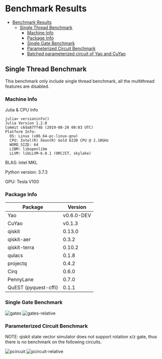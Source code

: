 # Benchmark Results

- [Benchmark Results](#benchmark-results)
  - [Single Thread Benchmark](#single-thread-benchmark)
    - [Machine Info](#machine-info)
    - [Package Info](#package-info)
    - [Single Gate Benchmark](#single-gate-benchmark)
    - [Parameterized Circuit Benchmark](#parameterized-circuit-benchmark)
    - [Batched parameterized circuit of Yao and CuYao](#batched-parameterized-circuit-of-yao-and-cuyao)

## Single Thread Benchmark

This benchmark only include single thread benchmark, all the multithread features are disabled.

### Machine Info

Julia & CPU Info

```
julia> versioninfo()
Julia Version 1.2.0
Commit c6da87ff4b (2019-08-20 00:03 UTC)
Platform Info:
  OS: Linux (x86_64-pc-linux-gnu)
  CPU: Intel(R) Xeon(R) Gold 6230 CPU @ 2.10GHz
  WORD_SIZE: 64
  LIBM: libopenlibm
  LLVM: libLLVM-6.0.1 (ORCJIT, skylake)
```

BLAS: intel MKL

Python version: 3.7.3

GPU: Tesla V100

### Package Info

|       Package        | Version |
| -------------------- | ------- |
| Yao                  | v0.6.0-DEV  |
| CuYao                | v0.1.3  |
| qiskit               | 0.13.0  |
| qiskit-aer           | 0.3.2   |
| qiskit-terra         | 0.10.2  |
| qulacs               | 0.1.8   |
| projectq             | 0.4.2   |
| Cirq                 | 0.6.0   |
| PennyLane            | 0.7.0   |
| QuEST (pyquest-cffi) | 0.1.1   |


### Single Gate Benchmark

![gates](https://github.com/Roger-luo/quantum-benchmarks/blob/master/images/gates.png)
![gates-relative](https://github.com/Roger-luo/quantum-benchmarks/blob/master/images/gates_relative.png)

### Parameterized Circuit Benchmark

NOTE: qiskit state vector simulator does not support rotation x/z gate, thus there is no benchmark on the following circuits.

![pcircuit](https://github.com/Roger-luo/quantum-benchmarks/blob/master/images/pcircuit.png)
![pcircuit-relative](https://github.com/Roger-luo/quantum-benchmarks/blob/master/images/pcircuit_relative.png)
